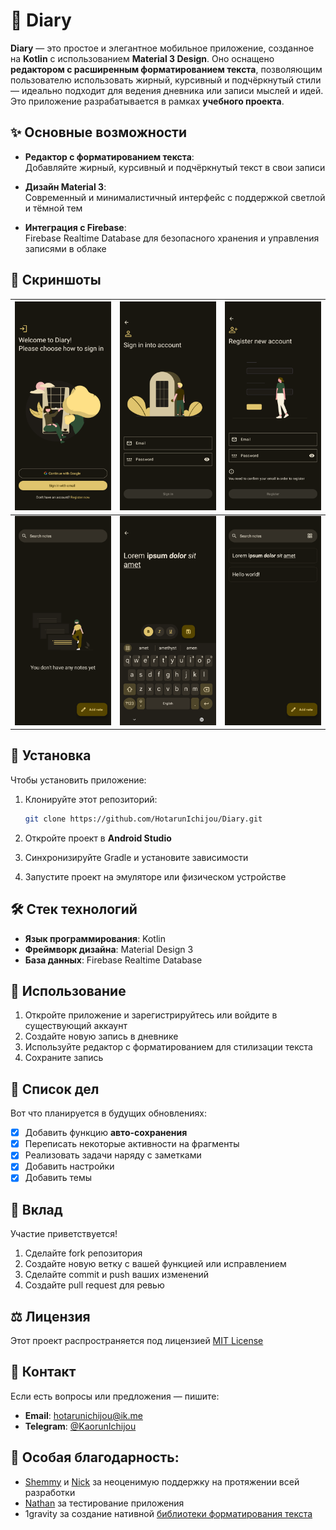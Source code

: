 # 📖 Diary  

**Diary** — это простое и элегантное мобильное приложение, созданное на **Kotlin** с использованием **Material 3 Design**. Оно оснащено **редактором с расширенным форматированием текста**, позволяющим пользователю использовать жирный, курсивный и подчёркнутый стили — идеально подходит для ведения дневника или записи мыслей и идей. Это приложение разрабатывается в рамках **учебного проекта**.  

## ✨ Основные возможности  
- **Редактор с форматированием текста**:  
  Добавляйте жирный, курсивный и подчёркнутый текст в свои записи  

- **Дизайн Material 3**:  
  Современный и минималистичный интерфейс с поддержкой светлой и тёмной тем  

- **Интеграция с Firebase**:  
  Firebase Realtime Database для безопасного хранения и управления записями в облаке  

## 🎨 Скриншоты  
| ![Скриншот 1](assets/Screenshot_20250112-174808.png) | ![Скриншот 2](assets/Screenshot_20250112-174813.png) | ![Скриншот 3](assets/Screenshot_20250112-174818.png) |
|---|---|---|
| ![Скриншот 4](assets/Screenshot_20250112-174832.png) | ![Скриншот 5](assets/Screenshot_20250112-175617.png) | ![Скриншот 6](assets/Screenshot_20250112-175441.png) |

## 📲 Установка  
Чтобы установить приложение:  
1. Клонируйте этот репозиторий:

    ```bash
    git clone https://github.com/HotarunIchijou/Diary.git
    ```

2. Откройте проект в **Android Studio**  
3. Синхронизируйте Gradle и установите зависимости  
4. Запустите проект на эмуляторе или физическом устройстве  

## 🛠️ Стек технологий  
- **Язык программирования**: Kotlin  
- **Фреймворк дизайна**: Material Design 3  
- **База данных**: Firebase Realtime Database  

## 🚀 Использование  
1. Откройте приложение и зарегистрируйтесь или войдите в существующий аккаунт  
2. Создайте новую запись в дневнике  
3. Используйте редактор с форматированием для стилизации текста  
4. Сохраните запись  

## 📝 Список дел  
Вот что планируется в будущих обновлениях:  
- [x] Добавить функцию **авто-сохранения**  
- [x] Переписать некоторые активности на фрагменты  
- [x] Реализовать задачи наряду с заметками  
- [x] Добавить настройки  
- [x] Добавить темы  

## 🤝 Вклад  
Участие приветствуется!  
1. Сделайте fork репозитория  
2. Создайте новую ветку с вашей функцией или исправлением  
3. Сделайте commit и push ваших изменений  
4. Создайте pull request для ревью  

## ⚖️ Лицензия  
Этот проект распространяется под лицензией [MIT License](https://github.com/HotarunIchijou/Diary/blob/master/LICENSE)

## 📧 Контакт  
Если есть вопросы или предложения — пишите:  
- **Email**: hotarunichijou@ik.me  
- **Telegram**: [@KaorunIchijou](https://t.me/KaorunIchijou)

## 🙌 Особая благодарность:  
- [Shemmy](https://github.com/N3Shemmy3) и [Nick](https://github.com/nift4) за неоценимую поддержку на протяжении всей разработки  
- [Nathan](https://github.com/imnathanzero) за тестирование приложения  
- 1gravity за создание нативной [библиотеки форматирования текста](https://github.com/1gravity/Android-RTEditor)
